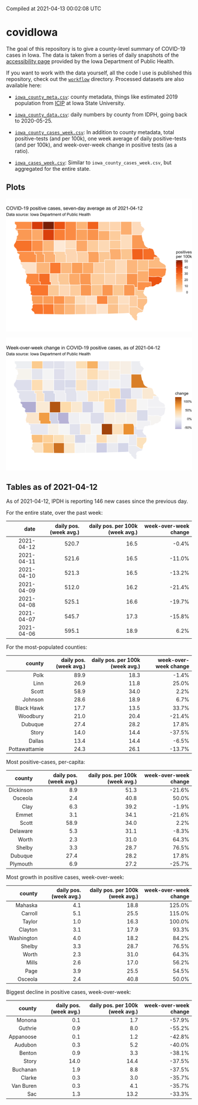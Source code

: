 Compiled at 2021-04-13 00:02:08 UTC

<!-- README.md is generated from README.Rmd. Please edit that file -->

# covidIowa

<!-- badges: start -->

<!-- badges: end -->

The goal of this repository is to give a county-level summary of
COVID-19 cases in Iowa. The data is taken from a series of daily
snapshots of the [accessibility
page](https://coronavirus.iowa.gov/pages/access) provided by the Iowa
Department of Public Health.

If you want to work with the data yourself, all the code I use is
published this repository, check out the [`workflow`](workflow)
directory. Processed datasets are also available here:

  - [`iowa_county_meta.csv`](https://raw.githubusercontent.com/ijlyttle/covidIowa/master/workflow/data/99-publish/iowa_county_meta.csv):
    county metadata, things like estimated 2019 population from
    [ICIP](https://www.icip.iastate.edu/tables/population/counties-estimates)
    at Iowa State University.

  - [`iowa_county_data.csv`](https://raw.githubusercontent.com/ijlyttle/covidIowa/master/workflow/data/99-publish/iowa_county_data.csv):
    daily numbers by county from IDPH, going back to 2020-05-25.

  - [`iowa_county_cases_week.csv`](https://raw.githubusercontent.com/ijlyttle/covidIowa/master/workflow/data/99-publish/iowa_county_data.csv):
    In addition to county metadata, total positive-tests (and per 100k),
    one week average of daily positive-tests (and per 100k), and
    week-over-week change in positive tests (as a ratio).

  - [`iowa_cases_week.csv`](https://raw.githubusercontent.com/ijlyttle/covidIowa/master/workflow/data/99-publish/iowa_cases_week.csv):
    Similar to `iowa_county_cases_week.csv`, but aggregated for the
    entire state.

## Plots

![](workflow/data/99-publish/iowa_cases.png)

![](workflow/data/99-publish/iowa_change.png)

## Tables as of 2021-04-12

As of 2021-04-12, IPDH is reporting 146 new cases since the previous
day.

For the entire state, over the past week:

|       date | daily pos. (week avg.) | daily pos. per 100k (week avg.) | week-over-week change |
| ---------: | ---------------------: | ------------------------------: | --------------------: |
| 2021-04-12 |                  520.7 |                            16.5 |                \-0.4% |
| 2021-04-11 |                  521.6 |                            16.5 |               \-11.0% |
| 2021-04-10 |                  521.3 |                            16.5 |               \-13.2% |
| 2021-04-09 |                  512.0 |                            16.2 |               \-21.4% |
| 2021-04-08 |                  525.1 |                            16.6 |               \-19.7% |
| 2021-04-07 |                  545.7 |                            17.3 |               \-15.8% |
| 2021-04-06 |                  595.1 |                            18.9 |                  6.2% |

For the most-populated counties:

|        county | daily pos. (week avg.) | daily pos. per 100k (week avg.) | week-over-week change |
| ------------: | ---------------------: | ------------------------------: | --------------------: |
|          Polk |                   89.9 |                            18.3 |                \-1.4% |
|          Linn |                   26.9 |                            11.8 |                 25.0% |
|         Scott |                   58.9 |                            34.0 |                  2.2% |
|       Johnson |                   28.6 |                            18.9 |                  6.7% |
|    Black Hawk |                   17.7 |                            13.5 |                 33.7% |
|      Woodbury |                   21.0 |                            20.4 |               \-21.4% |
|       Dubuque |                   27.4 |                            28.2 |                 17.8% |
|         Story |                   14.0 |                            14.4 |               \-37.5% |
|        Dallas |                   13.4 |                            14.4 |                \-6.5% |
| Pottawattamie |                   24.3 |                            26.1 |               \-13.7% |

Most positive-cases, per-capita:

|    county | daily pos. (week avg.) | daily pos. per 100k (week avg.) | week-over-week change |
| --------: | ---------------------: | ------------------------------: | --------------------: |
| Dickinson |                    8.9 |                            51.3 |               \-21.6% |
|   Osceola |                    2.4 |                            40.8 |                 50.0% |
|      Clay |                    6.3 |                            39.2 |                \-1.9% |
|     Emmet |                    3.1 |                            34.1 |               \-21.6% |
|     Scott |                   58.9 |                            34.0 |                  2.2% |
|  Delaware |                    5.3 |                            31.1 |                \-8.3% |
|     Worth |                    2.3 |                            31.0 |                 64.3% |
|    Shelby |                    3.3 |                            28.7 |                 76.5% |
|   Dubuque |                   27.4 |                            28.2 |                 17.8% |
|  Plymouth |                    6.9 |                            27.2 |               \-25.7% |

Most growth in positive cases, week-over-week:

|     county | daily pos. (week avg.) | daily pos. per 100k (week avg.) | week-over-week change |
| ---------: | ---------------------: | ------------------------------: | --------------------: |
|    Mahaska |                    4.1 |                            18.8 |                125.0% |
|    Carroll |                    5.1 |                            25.5 |                115.0% |
|     Taylor |                    1.0 |                            16.3 |                100.0% |
|    Clayton |                    3.1 |                            17.9 |                 93.3% |
| Washington |                    4.0 |                            18.2 |                 84.2% |
|     Shelby |                    3.3 |                            28.7 |                 76.5% |
|      Worth |                    2.3 |                            31.0 |                 64.3% |
|      Mills |                    2.6 |                            17.0 |                 56.2% |
|       Page |                    3.9 |                            25.5 |                 54.5% |
|    Osceola |                    2.4 |                            40.8 |                 50.0% |

Biggest decline in positive cases, week-over-week:

|    county | daily pos. (week avg.) | daily pos. per 100k (week avg.) | week-over-week change |
| --------: | ---------------------: | ------------------------------: | --------------------: |
|    Monona |                    0.1 |                             1.7 |               \-57.9% |
|   Guthrie |                    0.9 |                             8.0 |               \-55.2% |
| Appanoose |                    0.1 |                             1.2 |               \-42.8% |
|   Audubon |                    0.3 |                             5.2 |               \-40.0% |
|    Benton |                    0.9 |                             3.3 |               \-38.1% |
|     Story |                   14.0 |                            14.4 |               \-37.5% |
|  Buchanan |                    1.9 |                             8.8 |               \-37.5% |
|    Clarke |                    0.3 |                             3.0 |               \-35.7% |
| Van Buren |                    0.3 |                             4.1 |               \-35.7% |
|       Sac |                    1.3 |                            13.2 |               \-33.3% |
